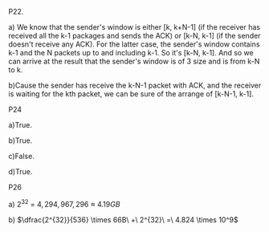 P22.

a) We know that the sender's window is either [k, k+N-1] (if the receiver has received all the k-1 packages and sends the ACK) or [k-N, k-1] (if the sender doesn't receive any ACK). For the latter case, the sender's window contains k-1 and the N packets up to and including k-1. So it's [k-N, k-1]. And so we can arrive at the result that the sender's window is of 3 size and is from k-N to k.



b)Cause the sender has receive the k-N-1 packet with ACK, and the receiver is waiting for the kth packet, we can be sure of the arrange of [k-N-1, k-1].



P24

a)True.

b)True.

c)False.

d)True.





P26

a) $2^{32}\ = \ 4,294,967,296 \ \approx\ 4.19 GB$

b) $\dfrac{2^{32}}{536} \times 66B\ +\ 2^{32}\ =\ 4.824 \times 10^9$



